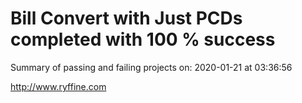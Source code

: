 # Bill Convert with Just PCDs completed with 100 % success

Summary of passing and failing projects on: 2020-01-21 at 03:36:56

http://www.ryffine.com
